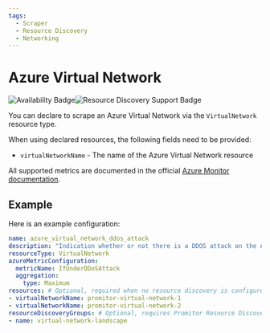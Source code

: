 ```yaml
---
tags:
  - Scraper
  - Resource Discovery
  - Networking
---
```


# Azure Virtual Network

![Availability Badge](https://img.shields.io/badge/Available%20Starting-v2.6-green.svg)![Resource Discovery Support Badge](https://img.shields.io/badge/Support%20for%20Resource%20Discovery-Yes-green.svg)

You can declare to scrape an Azure Virtual Network via the `VirtualNetwork` resource
type.

When using declared resources, the following fields need to be provided:

- `virtualNetworkName` - The name of the Azure Virtual Network resource

All supported metrics are documented in the official [Azure Monitor documentation](https://docs.microsoft.com/en-us/azure/azure-monitor/essentials/metrics-supported#microsoftnetworkvirtualnetworks).

## Example

Here is an example configuration:

```yaml
name: azure_virtual_network_ddos_attack
description: "Indication whether or not there is a DDOS attack on the Azure Virtual Network"
resourceType: VirtualNetwork
azureMetricConfiguration:
  metricName: IfUnderDDoSAttack
  aggregation:
    type: Maximum
resources: # Optional, required when no resource discovery is configured
- virtualNetworkName: promitor-virtual-network-1
- virtualNetworkName: promitor-virtual-network-2
resourceDiscoveryGroups: # Optional, requires Promitor Resource Discovery agent (https://promitor.io/concepts/how-it-works#using-resource-discovery)
- name: virtual-network-landscape
```
